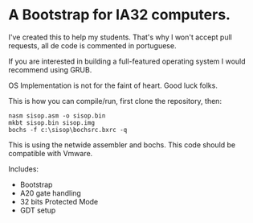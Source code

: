 # A Bootstrap for IA32 computers.

I've created this to help my students. That's why I won't accept pull requests, all de code is commented in portuguese. 

If you are interested in building a full-featured operating system I would recommend using GRUB.

OS Implementation is not for the faint of heart. Good luck folks.

This is how you can compile/run, first clone the repository, then:

    nasm sisop.asm -o sisop.bin
    mkbt sisop.bin sisop.img
    bochs -f c:\sisop\bochsrc.bxrc -q

This is using the netwide assembler and bochs. This code should be compatible with Vmware.


Includes:

- Bootstrap
- A20 gate handling
- 32 bits Protected Mode 
- GDT setup
